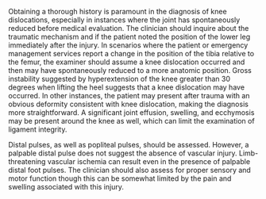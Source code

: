 Obtaining a thorough history is paramount in the diagnosis of knee dislocations, especially in instances where the joint has spontaneously reduced before medical evaluation. The clinician should inquire about the traumatic mechanism and if the patient noted the position of the lower leg immediately after the injury. In scenarios where the patient or emergency management services report a change in the position of the tibia relative to the femur, the examiner should assume a knee dislocation occurred and then may have spontaneously reduced to a more anatomic position. Gross instability suggested by hyperextension of the knee greater than 30 degrees when lifting the heel suggests that a knee dislocation may have occurred. In other instances, the patient may present after trauma with an obvious deformity consistent with knee dislocation, making the diagnosis more straightforward. A significant joint effusion, swelling, and ecchymosis may be present around the knee as well, which can limit the examination of ligament integrity.

Distal pulses, as well as popliteal pulses, should be assessed. However, a palpable distal pulse does not suggest the absence of vascular injury. Limb-threatening vascular ischemia can result even in the presence of palpable distal foot pulses. The clinician should also assess for proper sensory and motor function though this can be somewhat limited by the pain and swelling associated with this injury.